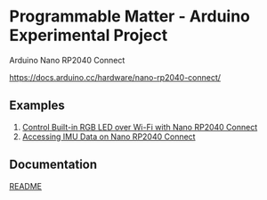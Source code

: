 # Programmable Matter - Arduino Experimental Project

Arduino Nano RP2040 Connect

<https://docs.arduino.cc/hardware/nano-rp2040-connect/>

## Examples

1. [Control Built-in RGB LED over Wi-Fi with Nano RP2040 Connect](./rp2040-web-server-rgb/README.md)
2. [Accessing IMU Data on Nano RP2040 Connect](./rp2040-imu-basics/README.md)

## Documentation

[README](./docs/README.md)
